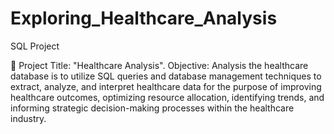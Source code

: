 # Exploring_Healthcare_Analysis
SQL Project

📢 Project Title: "Healthcare Analysis".
Objective: Analysis the healthcare database is to utilize SQL queries and database management techniques to extract, analyze, and interpret healthcare data for the purpose of improving healthcare outcomes, optimizing resource allocation, identifying trends, and informing strategic decision-making processes within the healthcare industry.
